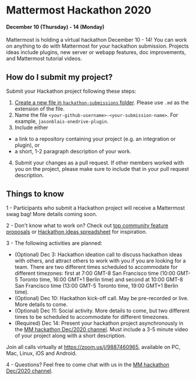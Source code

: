 # Mattermost Hackathon 2020
#### December 10 (Thursday) - 14 (Monday)

Mattermost is holding a virtual hackathon December 10 - 14! You can work on anything to do with Mattermost for your hackathon submission. Projects ideas include plugins, new server or webapp features, doc improvements, and Mattermost tutorial videos.

## How do I submit my project?

Submit your Hackathon project following these steps:
1. [Create a new file in `hackathon-submissions` folder](https://github.com/mattermost/mattermost-hackathon-dec2020/new/main/hackathon-submissions). Please use `.md` as the extension of the file.
2. Name the file `<your-github-username>-<your-submission-name>`. For example, `jasonblais-onedrive-plugin`.
3. Include either 
 - a link to a repository containing your project (e.g. an integration or plugin), or
 - a short, 1-2 paragraph description of your work.
4. Submit your changes as a pull request. If other members worked with you on the project, please make sure to include that in your pull request description.

## Things to know

1 - Participants who submit a Hackathon project will receive a Mattermost swag bag! More details coming soon.

2 - Don't know what to work on? Check out [top community feature proposals](https://mattermost.uservoice.com/forums/306457-general/filters/top) or [Hackathon ideas spreadsheet](https://docs.google.com/spreadsheets/d/13pLt4tKNv1po4gST83snoyJIOZLj2A1Uy8c2QhR1z48/edit#gid=0) for inspiration.

3 - The following activities are planned:

  - (Optional) Dec 3: Hackathon ideation call to discuss hackathon ideas with others, and attract others to work with you if you are looking for a team. There are two different times scheduled to accommodate for different timezones: first at 7:00 GMT-8 San Francisco time (10:00 GMT-5 Toronto time, 16:00 GMT+1 Berlin time) and second at 10:00 GMT-8 San Francisco time (13:00 GMT-5 Toronto time, 19:00 GMT+1 Berlin time).
  - (Optional) Dec 10: Hackathon kick-off call. May be pre-recorded or live. More details to come.
  - (Optional) Dec 11: Social activity. More details to come, but two different times to be scheduled to accommodate for different timezones.
  - (Required) Dec 14: Present your hackathon project asynchronously in the [MM hackathon Dec/2020 channel](https://community.mattermost.com/core/channels/mm-hackathon-dec2020). Must include a 3-5 minute video of your project along with a short description.

Join all calls virtually at https://zoom.us/j/9887460965, available on PC, Mac, Linux, iOS and Android.

4 - Questions? Feel free to come chat with us in the [MM hackathon Dec/2020 channel](https://community.mattermost.com/core/channels/mm-hackathon-dec2020).
